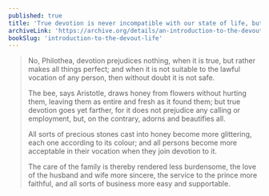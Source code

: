 ```yaml
---
published: true
title: 'True devotion is never incompatible with our state of life, but enriches it'
archiveLink: 'https://archive.org/details/an-introduction-to-the-devout-life/page/6?view=theater'
bookSlug: 'introduction-to-the-devout-life'
---
```


> No, Philothea, devotion prejudices nothing, when it is true, but rather makes all things perfect; and when it is not suitable to the lawful vocation of any person, then without doubt it is not safe.
>
> The bee, says Aristotle, draws honey from flowers without hurting them, leaving them as entire and fresh as it found them; but true devotion goes yet farther, for it does not prejudice any calling or employment, but, on the contrary, adorns and beautifies all.
>
> All sorts of precious stones cast into honey become more glittering, each one according to its colour; and all persons become more acceptable in their vocation when they join devotion to it.
>
> The care of the family is thereby rendered less burdensome, the love of the husband and wife more sincere, the service to the prince more faithful, and all sorts of business more easy and supportable.
